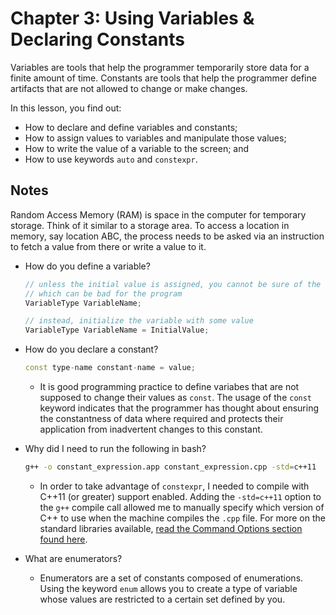 # Chapter 3: Using Variables & Declaring Constants

Variables are tools that help the programmer temporarily store data for a finite amount of time. Constants are tools that help the programmer define artifacts that are not allowed to change or make changes.

In this lesson, you find out:

* How to declare and define variables and constants;
* How to assign values to variables and manipulate those values;
* How to write the value of a variable to the screen; and
* How to use keywords `auto` and `constexpr`.

## Notes

Random Access Memory (RAM) is space in the computer for temporary storage. Think of it similar to a storage area. To access a location in memory, say location ABC, the process needs to be asked via an instruction to fetch a value from there or write a value to it.

* How do you define a variable?
    ```C++
    // unless the initial value is assigned, you cannot be sure of the contents of that memory location
    // which can be bad for the program
    VariableType VariableName;

    // instead, initialize the variable with some value 
    VariableType VariableName = InitialValue;

* How do you declare a constant?
    ```C++
    const type-name constant-name = value;
    ```
    + It is good programming practice to define variabes that are not supposed to change their values as `const`. The usage of the `const` keyword indicates that the programmer has thought about ensuring the constantness of data where required and protects their application from inadvertent changes to this constant.

* Why did I need to run the following in bash?
    ```bash
    g++ -o constant_expression.app constant_expression.cpp -std=c++11
    ```
    + In order to take advantage of `constexpr`, I needed to compile with C++11 (or greater) support enabled. Adding the `-std=c++11` option to the `g++` compile call allowed me to manually specify which version of C++ to use when the machine compiles the `.cpp` file. For more on the standard libraries available, [read the Command Options section found  here](https://gcc.gnu.org/onlinedocs/libstdc++/manual/using.html#manual.intro.using.flags).

* What are enumerators?
     + Enumerators are a set of constants composed of enumerations. Using the keyword `enum` allows you to create a type of variable whose values are restricted to a certain set defined by you.

